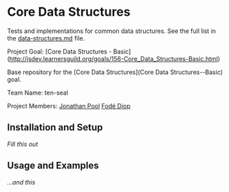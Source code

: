 # Core Data Structures

Tests and implementations for common data structures. See the full list in the [data-structures.md](data-structures.md) file.

Project Goal: [Core Data Structures - Basic] (http://jsdev.learnersguild.org/goals/156-Core_Data_Structures-Basic.html)

Base repository for the [Core Data Structures](Core Data Structures--Basic) goal.

Team Name: ten-seal

Project Members:
[Jonathan Pool](https://github.com/jrpool)
[Fodé Diop](https://github.com/diop)

## Installation and Setup

_Fill this out_

## Usage and Examples

_...and this_
